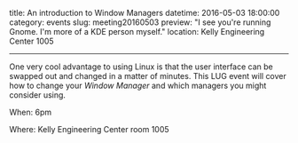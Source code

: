 title: An introduction to Window Managers
datetime: 2016-05-03 18:00:00
category: events
slug: meeting20160503
preview: "I see you're running Gnome. I'm more of a KDE person myself." 
location: Kelly Engineering Center 1005

---

One very cool advantage to using Linux is that the user interface can be
swapped out and changed in a matter of minutes. This LUG event will cover how
to change your _Window Manager_ and which managers you might consider using.

When: 6pm

Where: Kelly Engineering Center room 1005
